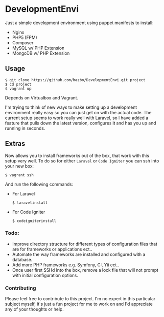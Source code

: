 # DevelopmentEnvi

Just a simple development environment using puppet manifests to install:

  - Nginx
  - PHP5 (FPM)
  - Composer
  - MySQL w/ PHP Extension
  - MongoDB w/ PHP Extension

## Usage

	$ git clone https://github.com/hazbo/DevelopmentEnvi.git project
	$ cd project
	$ vagrant up

Depends on Virtualbox and Vagrant.

I'm trying to think of new ways to make setting up a development environment really easy
so you can just get on with the actual code. The current setup seems to work really well
with Laravel, so I have added a feature that pulls down the latest version, configures it
and has you up and running in seconds.

## Extras

Now allows you to install frameworks out of the box, that work with this setup very well.
To do so for either `Laravel` or `Code Igniter` you can ssh into your new box:

	$ vagrant ssh

And run the following commands:

  - For Laravel

		$ laravelinstall

  - For Code Igniter

		$ codeigniterinstall

### Todo:

  - Improve directory structure for different types of configuration files that are for frameworks or applications ect..
  - Automate the way frameworks are installed and configured with a database.
  - Add more PHP frameworks e.g. Symfony, CI, Yii ect..
  - Once user first SSHd into the box, remove a lock file that will not prompt with initial configuration options.

### Contributing

Please feel free to contribute to this project. I'm no expert in this particular subject
myself, it's just a fun project for me to work on and I'd appreciate any of your thoughts or help.